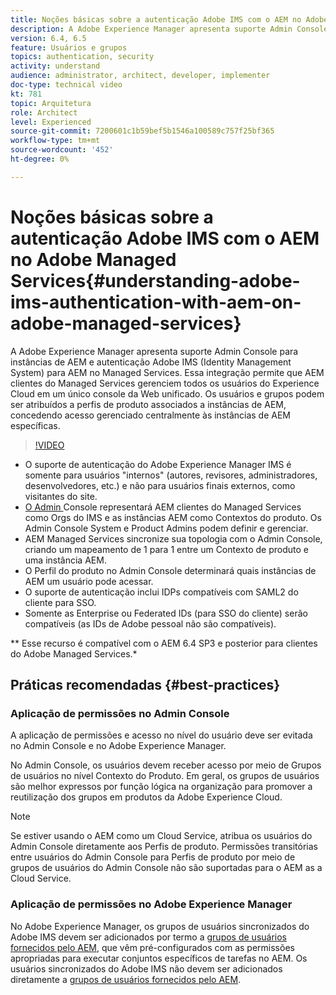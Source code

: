 ```yaml
---
title: Noções básicas sobre a autenticação Adobe IMS com o AEM no Adobe Managed Services
description: A Adobe Experience Manager apresenta suporte Admin Console para instâncias de AEM e autenticação Adobe IMS (Identity Management System) para AEM no Managed Services.   Essa integração permite que AEM clientes do Managed Services gerenciem todos os usuários do Experience Cloud em um único console da Web unificado. Usuários e grupos podem ser atribuídos a perfis de produtos associados a instâncias de AEM, concedendo acesso gerenciado centralmente às instâncias de AEM específicas.
version: 6.4, 6.5
feature: Usuários e grupos
topics: authentication, security
activity: understand
audience: administrator, architect, developer, implementer
doc-type: technical video
kt: 781
topic: Arquitetura
role: Architect
level: Experienced
source-git-commit: 7200601c1b59bef5b1546a100589c757f25bf365
workflow-type: tm+mt
source-wordcount: '452'
ht-degree: 0%

---
```



# Noções básicas sobre a autenticação Adobe IMS com o AEM no Adobe Managed Services{#understanding-adobe-ims-authentication-with-aem-on-adobe-managed-services}

A Adobe Experience Manager apresenta suporte Admin Console para instâncias de AEM e autenticação Adobe IMS (Identity Management System) para AEM no Managed Services.   Essa integração permite que AEM clientes do Managed Services gerenciem todos os usuários do Experience Cloud em um único console da Web unificado. Os usuários e grupos podem ser atribuídos a perfis de produto associados a instâncias de AEM, concedendo acesso gerenciado centralmente às instâncias de AEM específicas.

>[!VIDEO](https://video.tv.adobe.com/v/26170?quality=12&learn=on)

* O suporte de autenticação do Adobe Experience Manager IMS é somente para usuários &quot;internos&quot; (autores, revisores, administradores, desenvolvedores, etc.) e não para usuários finais externos, como visitantes do site.
* [O Admin ](https://adminconsole.adobe.com/) Console representará AEM clientes do Managed Services como Orgs do IMS e as instâncias AEM como Contextos do produto. Os Admin Console System e Product Admins podem definir e gerenciar.
* AEM Managed Services sincronize sua topologia com o Admin Console, criando um mapeamento de 1 para 1 entre um Contexto de produto e uma instância AEM.
* O Perfil do produto no Admin Console determinará quais instâncias de AEM um usuário pode acessar.
* O suporte de autenticação inclui IDPs compatíveis com SAML2 do cliente para SSO.
* Somente as Enterprise ou Federated IDs (para SSO do cliente) serão compatíveis (as IDs de Adobe pessoal não são compatíveis).

** Esse recurso é compatível com o AEM 6.4 SP3 e posterior para clientes do Adobe Managed Services.*

## Práticas recomendadas {#best-practices}

### Aplicação de permissões no Admin Console

A aplicação de permissões e acesso no nível do usuário deve ser evitada no Admin Console e no Adobe Experience Manager.

No Admin Console, os usuários devem receber acesso por meio de Grupos de usuários no nível Contexto do Produto. Em geral, os grupos de usuários são melhor expressos por função lógica na organização para promover a reutilização dos grupos em produtos da Adobe Experience Cloud.

>[!NOTE]
>
> Se estiver usando o AEM como um Cloud Service, atribua os usuários do Admin Console diretamente aos Perfis de produto. Permissões transitórias entre usuários do Admin Console para Perfis de produto por meio de grupos de usuários do Admin Console não são suportadas para o AEM as a Cloud Service.

### Aplicação de permissões no Adobe Experience Manager

No Adobe Experience Manager, os grupos de usuários sincronizados do Adobe IMS devem ser adicionados por termo a [grupos de usuários fornecidos pelo AEM](https://helpx.adobe.com/experience-manager/6-4/sites/administering/using/security.html), que vêm pré-configurados com as permissões apropriadas para executar conjuntos específicos de tarefas no AEM. Os usuários sincronizados do Adobe IMS não devem ser adicionados diretamente a [grupos de usuários fornecidos pelo AEM](https://helpx.adobe.com/experience-manager/6-4/sites/administering/using/security.html).
